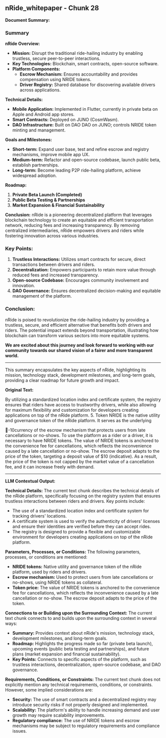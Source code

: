 ## nRide_whitepaper - Chunk 28

**Document Summary:**

### Summary

**nRide Overview:**
- **Mission:** Disrupt the traditional ride-hailing industry by enabling trustless, secure peer-to-peer interactions.
- **Key Technologies:** Blockchain, smart contracts, open-source software.
- **Platform Components:**
  - **Escrow Mechanism:** Ensures accountability and provides compensation using NRIDE tokens.
  - **Driver Registry:** Shared database for discovering available drivers across applications.

**Technical Details:**
- **Mobile Application:** Implemented in Flutter, currently in private beta on Apple and Android app stores.
- **Smart Contracts:** Deployed on JUNO (CosmWasm).
- **DAO Infrastructure:** Built on DAO DAO on JUNO; controls NRIDE token minting and management.

**Goals and Milestones:**
- **Short-term:** Expand user base, test and refine escrow and registry mechanisms, improve mobile app UX.
- **Medium-term:** Refactor and open-source codebase, launch public beta, establish partnerships.
- **Long-term:** Become leading P2P ride-hailing platform, achieve widespread adoption.

**Roadmap:**
1. **Private Beta Launch (Completed)**
2. **Public Beta Testing & Partnerships**
3. **Market Expansion & Financial Sustainability**

**Conclusion:**
nRide is a pioneering decentralized platform that leverages blockchain technology to create an equitable and efficient transportation network, reducing fees and increasing transparency. By removing centralized intermediaries, nRide empowers drivers and riders while fostering innovation across various industries.

### Key Points:
1. **Trustless Interactions:** Utilizes smart contracts for secure, direct transactions between drivers and riders.
2. **Decentralization:** Empowers participants to retain more value through reduced fees and increased transparency.
3. **Open-source Codebase:** Encourages community involvement and innovation.
4. **DAO Governance:** Ensures decentralized decision-making and equitable management of the platform.

### Conclusion:
nRide is poised to revolutionize the ride-hailing industry by providing a trustless, secure, and efficient alternative that benefits both drivers and riders. The potential impact extends beyond transportation, illustrating how blockchain can transform various sectors into more equitable systems. 

**We are excited about this journey and look forward to working with our community towards our shared vision of a fairer and more transparent world.**

---

This summary encapsulates the key aspects of nRide, highlighting its mission, technology stack, development milestones, and long-term goals, providing a clear roadmap for future growth and impact.

**Original Text:**

By utilizing a standardized location index and certificate system, the registry ensures that riders have access to trustworthy drivers, while also allowing for maximum flexibility and customization for developers creating applications on top of the nRide platform. 5. Token
NRIDE is the native utility and governance token of the nRide platform. It serves as the underlying

-10currency of the escrow mechanism that protects users from late cancellations or no-shows. To use the platform as a rider or a driver, it is necessary to have NRIDE tokens. The value of NRIDE tokens is anchored to the convenience fee for cancellations, which reflects the inconvenience caused by a late cancellation or no-show. The escrow deposit adapts to the price of the token, targeting a deposit value of $10 (indicative). As a result, the price of the token is not capped by the market
value of a cancellation fee, and it can increase freely with demand.

---

**LLM Contextual Output:**

**Technical Details:**
The current text chunk describes the technical details of the nRide platform, specifically focusing on the registry system that ensures trustless interactions between riders and drivers. Key points include:

* The use of a standardized location index and certificate system for tracking drivers' locations.
* A certificate system is used to verify the authenticity of drivers' licenses and ensure their identities are verified before they can accept rides.
* The registry is designed to provide a flexible and customizable environment for developers creating applications on top of the nRide platform.

**Parameters, Processes, or Conditions:**
The following parameters, processes, or conditions are mentioned:

* **NRIDE tokens:** Native utility and governance token of the nRide platform, used by riders and drivers.
* **Escrow mechanism:** Used to protect users from late cancellations or no-shows, using NRIDE tokens as collateral.
* **Token price:** The value of NRIDE tokens is anchored to the convenience fee for cancellations, which reflects the inconvenience caused by a late cancellation or no-show. The escrow deposit adapts to the price of the token.

**Connections to or Building upon the Surrounding Context:**
The current text chunk connects to and builds upon the surrounding context in several ways:

* **Summary:** Provides context about nRide's mission, technology stack, development milestones, and long-term goals.
* **Roadmap:** Highlights the progress made so far (private beta launch), upcoming events (public beta testing and partnerships), and future plans (market expansion and financial sustainability).
* **Key Points:** Connects to specific aspects of the platform, such as trustless interactions, decentralization, open-source codebase, and DAO governance.

**Requirements, Conditions, or Constraints:**
The current text chunk does not explicitly mention any technical requirements, conditions, or constraints. However, some implied considerations are:

* **Security:** The use of smart contracts and a decentralized registry may introduce security risks if not properly designed and implemented.
* **Scalability:** The platform's ability to handle increasing demand and user growth may require scalability improvements.
* **Regulatory compliance:** The use of NRIDE tokens and escrow mechanisms may be subject to regulatory requirements and compliance issues.
